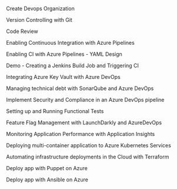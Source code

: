 Create Devops Organization

Version Controlling with Git

Code Review 

Enabling Continuous Integration with Azure Pipelines

Enabling CI with Azure Pipelines - YAML Design

Demo - Creating a Jenkins Build Job and Triggering CI

Integrating Azure Key Vault with Azure DevOps

Managing technical debt with SonarQube and Azure DevOps

Implement Security and Compliance in an Azure DevOps pipeline

Setting up and Running Functional Tests

Feature Flag Management with LaunchDarkly and AzureDevOps

Monitoring Application Performance with Application Insights

Deploying multi-container application to Azure Kubernetes Services

Automating infrastructure deployments in the Cloud with Terraform

Deploy app with Puppet on Azure

Deploy app with Ansible on Azure



